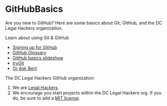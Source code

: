 GitHubBasics
============

Are you new to GitHub? Here are some basics about Git, GitHub, and the DC Legal Hackers organization. 

Learn about using Git & GitHub
* [Signing up for GitHub](https://github.com/dclegalhackers/dclegalhackathon/blob/master/GitHub101.md)
* [GitHub Glossary](https://help.github.com/articles/github-glossary)
* [GitHub basics slideshow](http://ben.balter.com/open-sourcing-government/#/git)
* [tryGit](http://try.github.io/levels/1/challenges/1)
* [Or Ask Ben!](https://github.com/benbalter/feedback)

The DC Legal Hackers GitHub organization:  
 1. We are [Legal Hackers](http://legalhackers.org/). 
 2. We encourage you start projects within the DC Legal Hackers org. If you do, be sure to add a [MIT license](http://choosealicense.com/).
